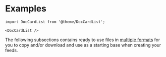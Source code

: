 # Examples

```mdx-code-block
import DocCardList from '@theme/DocCardList';

<DocCardList />
```

The following subsections contains ready to use files in [multiple formats](/types-of-feeds/file-formats/index.md) for you to copy and/or download and use as a starting base when creating your feeds.